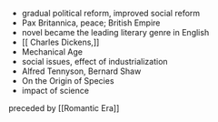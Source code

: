 - gradual political reform, improved social reform
-  Pax Britannica, peace; British Empire
- novel became the leading literary genre in English
- [[ Charles Dickens,]]
- Mechanical Age
- social issues, effect of industrialization
-  Alfred Tennyson, Bernard Shaw
- On the Origin of Species
- impact of science

preceded by [[Romantic Era]]

